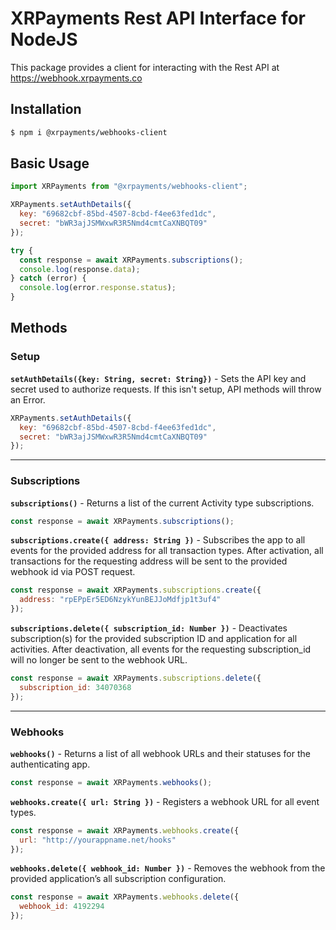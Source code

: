 # XRPayments Rest API Interface for NodeJS

This package provides a client for interacting with the Rest API at https://webhook.xrpayments.co

## Installation

```sh
$ npm i @xrpayments/webhooks-client
```

## Basic Usage

```js
import XRPayments from "@xrpayments/webhooks-client";

XRPayments.setAuthDetails({
  key: "69682cbf-85bd-4507-8cbd-f4ee63fed1dc",
  secret: "bWR3ajJSMWxwR3R5Nmd4cmtCaXNBQT09"
});

try {
  const response = await XRPayments.subscriptions();
  console.log(response.data);
} catch (error) {
  console.log(error.response.status);
}
```

## Methods

### Setup

**`setAuthDetails({key: String, secret: String})`** - Sets the API key and secret used to authorize requests. If this isn't setup, API methods will throw an Error.

```js
XRPayments.setAuthDetails({
  key: "69682cbf-85bd-4507-8cbd-f4ee63fed1dc",
  secret: "bWR3ajJSMWxwR3R5Nmd4cmtCaXNBQT09"
});
```

---

### Subscriptions

**`subscriptions()`** - Returns a list of the current Activity type subscriptions.

```js
const response = await XRPayments.subscriptions();
```

**`subscriptions.create({ address: String })`** - Subscribes the app to all events for the provided address for all transaction types. After activation, all transactions for the requesting address will be sent to the provided webhook id via POST request.

```js
const response = await XRPayments.subscriptions.create({
  address: "rpEPpEr5ED6NzykYunBEJJoMdfjp1t3uf4"
});
```

**`subscriptions.delete({ subscription_id: Number })`** - Deactivates subscription(s) for the provided subscription ID and application for all activities. After deactivation, all events for the requesting subscription_id will no longer be sent to the webhook URL.

```js
const response = await XRPayments.subscriptions.delete({
  subscription_id: 34070368
});
```

---

### Webhooks

**`webhooks()`** - Returns a list of all webhook URLs and their statuses for the authenticating app.

```js
const response = await XRPayments.webhooks();
```

**`webhooks.create({ url: String })`** - Registers a webhook URL for all event types.

```js
const response = await XRPayments.webhooks.create({
  url: "http://yourappname.net/hooks"
});
```

**`webhooks.delete({ webhook_id: Number })`** - Removes the webhook from the provided application’s all subscription configuration.

```js
const response = await XRPayments.webhooks.delete({
  webhook_id: 4192294
});
```
